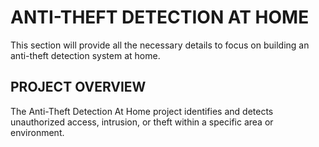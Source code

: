 # ANTI-THEFT DETECTION AT HOME #

This section will provide all the necessary details to focus on building an anti-theft detection system at home.

## PROJECT OVERVIEW ##

The Anti-Theft Detection At Home project identifies and detects unauthorized access, intrusion, or theft within a specific area or environment. 
